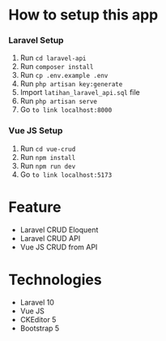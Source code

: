 # How to setup this app

### Laravel Setup

1. Run `cd laravel-api`
2. Run `composer install`
3. Run `cp .env.example .env`
4. Run `php artisan key:generate`
5. Import `latihan_laravel_api.sql` file
6. Run `php artisan serve`
7. Go `to link localhost:8000`

### Vue JS Setup

1. Run `cd vue-crud`
2. Run `npm install`
6. Run `npm run dev`
7. Go `to link localhost:5173`

# Feature

- Laravel CRUD Eloquent
- Laravel CRUD API
- Vue JS CRUD from API

# Technologies

- Laravel 10
- Vue JS
- CKEditor 5
- Bootstrap 5